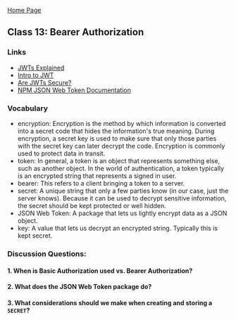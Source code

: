 [Home Page](https://sueduclos.github.io/reading-notes/)

## Class 13: Bearer Authorization

### Links                                                       

- [JWTs Explained](https://www.youtube.com/watch?v=926mknSW9Lo)
- [Intro to JWT](https://jwt.io/introduction/)                
- [Are JWTs Secure?](https://stackoverflow.com/questions/27301557/if-you-can-decode-jwt-how-are-they-secure) 
- [NPM JSON Web Token Documentation](https://www.npmjs.com/package/jsonwebtoken) 

### Vocabulary
- encryption: Encryption is the method by which information is converted into a secret code that hides the information's true meaning. During encryption, a secret key is used to make sure that only those parties with the secret key can later decrypt the code. Encryption is commonly used to protect data in transit. 
- token: In general, a token is an object that represents something else, such as another object. In the world of authentication, a token typically is an encrypted string that represents a signed in user.
- bearer: This refers to a client bringing a token to a server.  
- secret: A unique string that only a few parties know (in our case, just the server knows). Because it can be used to decrypt sensitive information, the secret should be kept protected or well hidden. 
- JSON Web Token: A package that lets us lightly encrypt data as a JSON object. 
- key: A value that lets us decrypt an encrypted string. Typically this is kept secret.

### Discussion Questions:

#### 1. When is Basic Authorization used vs. Bearer Authorization? 

#### 2. What does the JSON Web Token package do?

#### 3. What considerations should we make when creating and storing a `SECRET`? 
